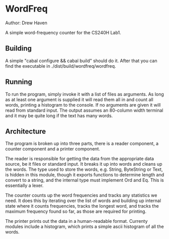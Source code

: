 # WordFreq

Author: Drew Haven

A simple word-frequency counter for the CS240H Lab1.

## Building

A simple "cabal configure && cabal build" should do it.  After that you can find the executable in ./dist/build/wordfreq/wordfreq.

## Running

To run the program, simply invoke it with a list of files as arguments.  As long as at least one argument is supplied it will read them all in and count all words, printing a histogram to the console.  If no arguments are given it will read from standard input.  The output assumes an 80-column width terminal and it may be quite long if the text has many words.

## Architecture

The program is broken up into three parts, there is a reader component, a counter component and a printer component.

The reader is responsible for getting the data from the appropriate data source, be it files or standard input.  It breaks it up into words and cleans up the words.  The type used to store the words, e.g. String, ByteString or Text, is hidden in this module, though it exports functions to determine length and convert to a string, and the internal type must implement Ord and Eq.  This is essentially a lexer.

The counter counts up the word frequencies and tracks any statistics we need.  It does this by iterating over the list of words and building up internal state where it counts frequencies, tracks the longest word, and tracks the maximum frequency found so far, as those are required for printing.

The printer prints out the data in a human-readable format.  Currenty modules include a histogram, which prints a simple ascii histogram of all the words.
